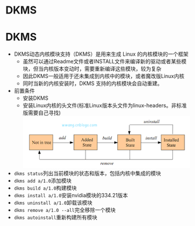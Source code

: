 # DKMS

# DKMS
* DKMS动态内核模块支持（DKMS）是用来生成 Linux 的内核模块的一个框架
    * 虽然可以通过Readme文件或者INSTALL文件来编译新的驱动或者某些模块，但当内核版本变动时，需要重新编译这些模块，较为复杂
    * 因此DKMS一般适用于还未集成到内核中的模块，或者魔改版Linux内核
    * 同时当新的内核安装时，DKMS 支持的内核模块会自动重建。
* 前置条件
    * 安装DKMS
    * 安装Linux内核的头文件(标准Linux版本头文件为linux-headers。非标准版需要自己寻找)
![DKMS工作流程](/DKMS/DKMS工作流程.jpg "DKMS工作流程")
* `dkms status`列出当前模块的状态和版本，包括内核中集成的模块
* `dkms add a/1.0`添加模块
* `dkms build a/1.0`构建模块
* `dkms install a/1.0`安装nvidia模块的334.21版本
* `dkms uninstall a/1.0`卸载该模块
* `dkms remove a/1.0 --all`完全移除一个模块
* `dkms autoinstall`重新构建所有模块


